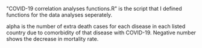 "COVID-19 correlation analyses functions.R" is the script that I defined functions for the data analyses seperately.


alpha is the number of extra death cases for each disease in each listed country due to comorbidity of that disease with COVID-19. Negative number shows the decrease in mortality rate.
